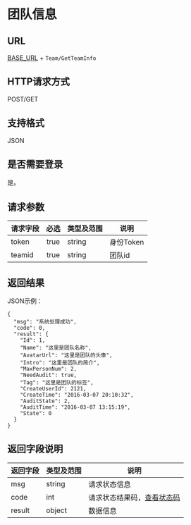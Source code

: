 # 团队信息

## URL
[BASE_URL](..) + `Team/GetTeamInfo`

## HTTP请求方式
POST/GET

## 支持格式
JSON

## 是否需要登录
是。

## 请求参数
| 请求字段 | 必选 | 类型及范围 | 说明 |
| -------- | :--: | ---------- | ---- |
| token | true | string | 身份Token |
| teamid | true | string | 团队id |

## 返回结果
JSON示例：
```
{
  "msg": "系统处理成功",
  "code": 0,
  "result": {
    "Id": 1,
    "Name": "这里是团队名称",
    "AvatarUrl": "这里是团队的头像",
    "Intro": "这里是团队的简介",
    "MaxPersonNum": 2,
    "NeedAudit": true,
    "Tag": "这里是团队的标签",
    "CreateUserId": 2121,
    "CreateTime": "2016-03-07 20:10:32",
    "AuditState": 2,
    "AuditTime": "2016-03-07 13:15:19",
    "State": 0
  }
}
```

## 返回字段说明
| 返回字段 | 类型及范围 | 说明 |
| -------- | ---------- | ---- |
| msg | string | 请求状态信息 |
| code | int | 请求状态结果码，[查看状态码](../状态结果码/index.html) |
| result | object | 数据信息 |
